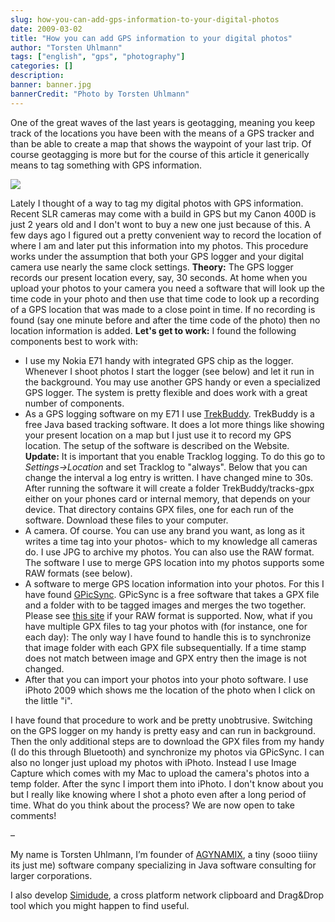 ```yaml
---
slug: how-you-can-add-gps-information-to-your-digital-photos
date: 2009-03-02
title: "How you can add GPS information to your digital photos"
author: "Torsten Uhlmann"
tags: ["english", "gps", "photography"]
categories: []
description:
banner: banner.jpg
bannerCredit: "Photo by Torsten Uhlmann"
---
```


One of the great waves of the last years is geotagging, meaning you keep track of the locations you have been with the means of a GPS tracker and than be able to create a map that shows the waypoint of your last trip. Of course geotagging is more but for the course of this article it generically means to tag something with GPS information.

[![](http://blog.agynamix.de/wp-content/uploads/2009/03/gps_tagged_photo-300x299.jpg)](./gps_tagged_photo.jpg)

Lately I thought of a way to tag my digital photos with GPS information. Recent SLR cameras may come with a build in GPS but my Canon 400D is just 2 years old and I don't wont to buy a new one just because of this. A few days ago I figured out a pretty convenient way to record the location of where I am and later put this information into my photos. This procedure works under the assumption that both your GPS logger and your digital camera use nearly the same clock settings. **Theory:** The GPS logger records our present location every, say, 30 seconds. At home when you upload your photos to your camera you need a software that will look up the time code in your photo and then use that time code to look up a recording of a GPS location that was made to a close point in time. If no recording is found (say one minute before and after the time code of the photo) then no location information is added. **Let's get to work:** I found the following components best to work with:

-   I use my Nokia E71 handy with integrated GPS chip as the logger. Whenever I shoot photos I start the logger (see below) and let it run in the background. You may use another GPS handy or even a specialized GPS logger. The system is pretty flexible and does work with a great number of components.
-   As a GPS logging software on my E71 I use [TrekBuddy](http://linuxtechs.net/kruch/tb/forum/index.php). TrekBuddy is a free Java based tracking software. It does a lot more things like showing your present location on a map but I just use it to record my GPS location. The setup of the software is described on the Website. **Update:** It is important that you enable Tracklog logging. To do this go to *Settings-&gt;Location* and set Tracklog to "always". Below that you can change the interval a log entry is written. I have changed mine to 30s. After running the software it will create a folder TrekBuddy/tracks-gpx either on your phones card or internal memory, that depends on your device. That directory contains GPX files, one for each run of the software. Download these files to your computer.
-   A camera. Of course. You can use any brand you want, as long as it writes a time tag into your photos- which to my knowledge all cameras do. I use JPG to archive my photos. You can also use the RAW format. The software I use to merge GPS location into my photos supports some RAW formats (see below).
-   A software to merge GPS location information into your photos. For this I have found [GPicSync](http://code.google.com/p/gpicsync/). GPicSync is a free software that takes a GPX file and a folder with to be tagged images and merges the two together. Please see [this site](http://code.google.com/p/gpicsync/wiki/RawFormats) if your RAW format is supported. Now, what if you have multiple GPX files to tag your photos with (for instance, one for each day): The only way I have found to handle this is to synchronize that image folder with each GPX file subsequentially. If a time stamp does not match between image and GPX entry then the image is not changed.
-   After that you can import your photos into your photo software. I use iPhoto 2009 which shows me the location of the photo when I click on the little "i".

I have found that procedure to work and be pretty unobtrusive. Switching on the GPS logger on my handy is pretty easy and can run in background. Then the only additional steps are to download the GPX files from my handy (I do this through Bluetooth) and synchronize my photos via GPicSync. I can also no longer just upload my photos with iPhoto. Instead I use Image Capture which comes with my Mac to upload the camera's photos into a temp folder. After the sync I import them into iPhoto. I don't know about you but I really like knowing where I shot a photo even after a long period of time. What do you think about the process? We are now open to take comments!

–

My name is Torsten Uhlmann, I’m founder of [AGYNAMIX](http://www.agynamix.de/), a tiny (sooo tiiiny its just me) software company specializing in Java software consulting for larger corporations.

I also develop [Simidude](http://www.simidude.com/), a cross platform network clipboard and Drag&Drop tool which you might happen to find useful.
